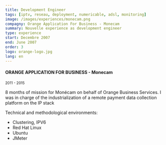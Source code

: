 ```yaml
---
title: Development Engineer
tags: [iptv, reseau, deployment, numericable, adsl, monitoring]
image: /images/experiences/monecam.png
compagny: Orange Application For Business - Monecam
summary: Nouvelle experience as development engineer
type: experience
start: Decembre 2007
end: June 2007
order: 3
logo: orange-logo.jpg
lang: en
---
```


#### ORANGE APPLICATION FOR BUSINESS - Monecam

<small>2011 - 2015</small>

8 months of mission for Monécam on behalf of Orange Business Services. I was in charge of the industrialization of a remote payment data collection platform on the IP stack

Technical and methodological environments:

- Clustering, IPV6
- Red Hat Linux
- Ubuntu
- JMeter